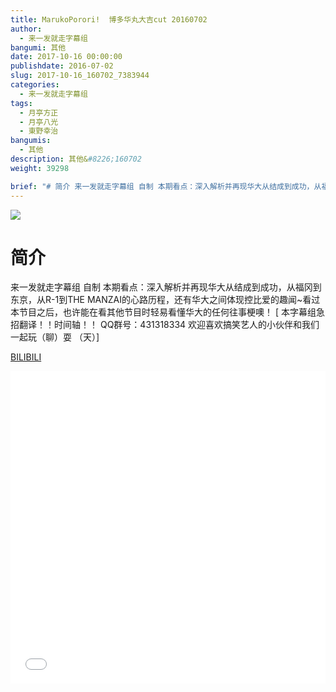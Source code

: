 ```yaml
---
title: MarukoPorori!  博多华丸大吉cut 20160702
author: 
  - 来一发就走字幕组
bangumi: 其他
date: 2017-10-16 00:00:00
publishdate: 2016-07-02
slug: 2017-10-16_160702_7383944
categories: 
  - 来一发就走字幕组
tags: 
  - 月亭方正
  - 月亭八光
  - 東野幸治
bangumis: 
  - 其他
description: 其他&#8226;160702
weight: 39298

brief: "# 简介 来一发就走字幕组 自制 本期看点：深入解析并再现华大从结成到成功，从福冈到东京，从R-1到THE MANZAI的心路历程，还有华大之间体现控比爱的趣闻~看过本节目之后，也许能在看其他节目时轻易看懂华大的任何往事梗噢！"
---
```


![](https://i.imgur.com/7Ka4LZE.jpg)

# 简介  
来一发就走字幕组 自制
本期看点：深入解析并再现华大从结成到成功，从福冈到东京，从R-1到THE MANZAI的心路历程，还有华大之间体现控比爱的趣闻~看过本节目之后，也许能在看其他节目时轻易看懂华大的任何往事梗噢！
[ 本字幕组急招翻译！！时间轴！！ QQ群号：431318334 欢迎喜欢搞笑艺人的小伙伴和我们一起玩（聊）耍 （天）]

  [BILIBILI](https://www.bilibili.com/video/av7383944/)


<div class="vcontainer">  <iframe class='video' src="//www.bilibili.com/blackboard/player.html?aid=7383944" width="100%" height="500" frameborder="0" allowfullscreen="allowfullscreen"></iframe></div>
